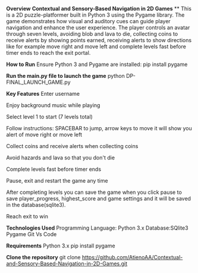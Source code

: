 **Overview**
**Contextual and Sensory-Based Navigation in 2D Games** 
**
This is a 2D puzzle-platformer built in Python 3 using the Pygame library. 
The game demonstrates how visual and auditory cues can guide player navigation and enhance the user experience.
The player controls an avatar through seven levels, avoiding blob and lava to die, collecting coins to receive alerts by showing points earned, receiving alerts to show directions like for example move right and move left and complete levels fast before timer ends to reach the exit portal.

**How to Run**
Ensure Python 3 and Pygame are installed:
pip install pygame

**Run the main.py file to launch the game**
python DP-FINAL_LAUNCH_GAME.py

**Key Features**
Enter username

Enjoy background music while playing

Select level 1 to start (7 levels total)

Follow instructions: SPACEBAR to jump, arrow keys to move it will show you alert of move right or move left

Collect coins and receive alerts when collecting coins

Avoid hazards and lava so that you don't die

Complete levels fast before timer ends

Pause, exit and restart the game any time

After completing levels you can save the game when you click pause to save player_progress, highest_score and game settings and it will be saved in the database(sqlite3). 

Reach exit to win

**Technologies Used**
Programming Language: Python 3.x
Database:SQlite3
Pygame
Git
Vs Code

**Requirements**
Python 3.x
pip install pygame

**Clone the repository**
git clone https://github.com/AtienoAA/Contextual-and-Sensory-Based-Navigation-in-2D-Games.git




